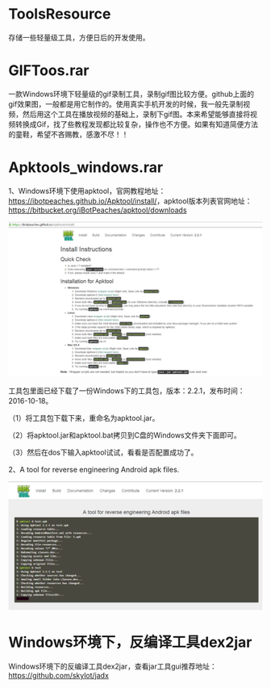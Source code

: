 # ToolsResource
存储一些轻量级工具，方便日后的开发使用。

# GIFToos.rar

一款Windows环境下轻量级的gif录制工具，录制gif图比较方便。github上面的gif效果图，一般都是用它制作的。使用真实手机开发的时候，我一般先录制视频，然后用这个工具在播放视频的基础上，录制下gif图。本来希望能够直接将视频转换成Gif，找了些教程发现都比较复杂，操作也不方便。如果有知道简便方法的童鞋，希望不吝赐教，感激不尽！！

# Apktools_windows.rar

1、Windows环境下使用apktool，官网教程地址：<https://ibotpeaches.github.io/Apktool/install/>，apktool版本列表官网地址：<https://bitbucket.org/iBotPeaches/apktool/downloads>

<img src="apktool_install.png"/>

工具包里面已经下载了一份Windows下的工具包，版本：2.2.1，发布时间：2016-10-18。

（1）将工具包下载下来，重命名为apktool.jar。

（2）将apktool.jar和apktool.bat拷贝到C盘的Windows文件夹下面即可。

（3）然后在dos下输入apktool试试，看看是否配置成功了。

2、A tool for reverse engineering Android apk files.

<img src="apktool_reverse.png"/>

# Windows环境下，反编译工具dex2jar

Windows环境下的反编译工具dex2jar，查看jar工具gui推荐地址：<https://github.com/skylot/jadx>